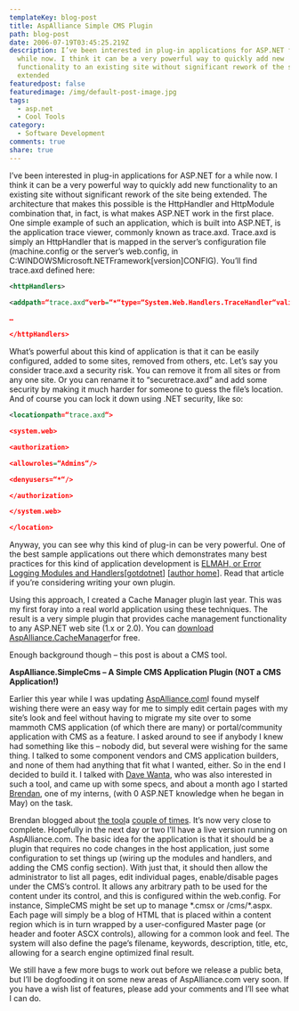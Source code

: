 ```yaml
---
templateKey: blog-post
title: AspAlliance Simple CMS Plugin
path: blog-post
date: 2006-07-19T03:45:25.219Z
description: I’ve been interested in plug-in applications for ASP.NET for a
  while now. I think it can be a very powerful way to quickly add new
  functionality to an existing site without significant rework of the site being
  extended
featuredpost: false
featuredimage: /img/default-post-image.jpg
tags:
  - asp.net
  - Cool Tools
category:
  - Software Development
comments: true
share: true
---
```

<!--StartFragment-->

I’ve been interested in plug-in applications for ASP.NET for a while now. I think it can be a very powerful way to quickly add new functionality to an existing site without significant rework of the site being extended. The architecture that makes this possible is the HttpHandler and HttpModule combination that, in fact, is what makes ASP.NET work in the first place. One simple example of such an application, which is built into ASP.NET, is the application trace viewer, commonly known as trace.axd. Trace.axd is simply an HttpHandler that is mapped in the server’s configuration file (machine.config or the server’s web.config, in C:WINDOWSMicrosoft.NETFramework\[version]CONFIG). You’ll find trace.axd defined here:

```xml
<httpHandlers>

<addpath=“trace.axd“verb=“*“type=“System.Web.Handlers.TraceHandler“validate=“True“/>

…

</httpHandlers>
```

What’s powerful about this kind of application is that it can be easily configured, added to some sites, removed from others, etc. Let’s say you consider trace.axd a security risk. You can remove it from all sites or from any one site. Or you can rename it to “securetrace.axd” and add some security by making it much harder for someone to guess the file’s location. And of course you can lock it down using .NET security, like so:


```xml
<locationpath=“trace.axd“>

<system.web>

<authorization>

<allowroles=“Admins“/>

<denyusers=“*“/>

</authorization>

</system.web>

</location>
```

Anyway, you can see why this kind of plug-in can be very powerful. One of the best sample applications out there which demonstrates many best practices for this kind of application development is [ELMAH, or Error Logging Modules and Handlers](http://msdn.microsoft.com/library/en-us/dnaspp/html/elmah.asp)[[gotdotnet](http://www.gotdotnet.com/workspaces/workspace.aspx?id=f18bab11-162c-4267-a46e-72438c38df6f)] [[author home](http://www.raboof.com/Projects/Elmah/Elmah.aspx)]. Read that article if you’re considering writing your own plugin.

Using this approach, I created a Cache Manager plugin last year. This was my first foray into a real world application using these techniques. The result is a very simple plugin that provides cache management functionality to any ASP.NET web site (1.x or 2.0). You can [download AspAlliance.CacheManager](http://aspalliance.com/cachemanager)for free.

Enough background though – this post is about a CMS tool.

**AspAlliance.SimpleCms – A Simple CMS Application Plugin (NOT a CMS Application!)**

Earlier this year while I was updating [AspAlliance.com](http://aspalliance.com/)I found myself wishing there were an easy way for me to simply edit certain pages with my site’s look and feel without having to migrate my site over to some mammoth CMS application (of which there are many) or portal/community application with CMS as a feature. I asked around to see if anybody I knew had something like this – nobody did, but several were wishing for the same thing. I talked to some component vendors and CMS application builders, and none of them had anything that fit what I wanted, either. So in the end I decided to build it. I talked with [Dave Wanta](http://weblogs.asp.net/dwanta), who was also interested in such a tool, and came up with some specs, and about a month ago I started [Brendan](http://aspadvice.com/blogs/name/default.aspx), one of my interns, (with 0 ASP.NET knowledge when he began in May) on the task.

Brendan blogged about [the tool](http://aspadvice.com/blogs/name/archive/2006/06/29/19109.aspx)a [couple of times](http://aspadvice.com/blogs/name/archive/2006/07/12/19518.aspx). It’s now very close to complete. Hopefully in the next day or two I’ll have a live version running on AspAlliance.com. The basic idea for the application is that it should be a plugin that requires no code changes in the host application, just some configuration to set things up (wiring up the modules and handlers, and adding the CMS config section). With just that, it should then allow the administrator to list all pages, edit individual pages, enable/disable pages under the CMS’s control. It allows any arbitrary path to be used for the content under its control, and this is configured within the web.config. For instance, SimpleCMS might be set up to manage \*.cmsx or /cms/\*.aspx. Each page will simply be a blog of HTML that is placed within a content region which is in turn wrapped by a user-configured Master page (or header and footer ASCX controls), allowing for a common look and feel. The system will also define the page’s filename, keywords, description, title, etc, allowing for a search engine optimized final result.

We still have a few more bugs to work out before we release a public beta, but I’ll be dogfooding it on some new areas of AspAlliance.com very soon. If you have a wish list of features, please add your comments and I’ll see what I can do.

<!--EndFragment-->